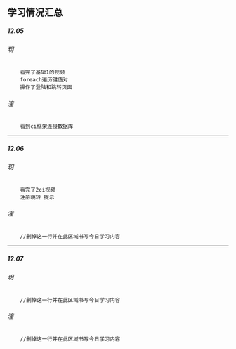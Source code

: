 ## 学习情况汇总

##### 12.05
###### 玥
```
	看完了基础1的视频
	foreach遍历键值对
	操作了登陆和跳转页面
```
###### 潼
```
	看到ci框架连接数据库
```

---

##### 12.06
###### 玥
```
	看完了2ci视频
	注册跳转 提示
```
###### 潼
```
	//删掉这一行并在此区域书写今日学习内容
```
---

##### 12.07
###### 玥
```
	//删掉这一行并在此区域书写今日学习内容
```
###### 潼
```
	//删掉这一行并在此区域书写今日学习内容
```
